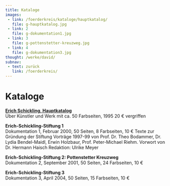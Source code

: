 ```yaml
---
title: Kataloge
images:
 - link: /foerderkreis/kataloge/hauptkatalog/
   file: g-hauptkatalog.jpg
 - link: 2
   file: g-dokumentation1.jpg
 - link: 3
   file: g-pottenstetter-kreuzweg.jpg
 - link: 4
   file: g-dokumentation3.jpg
thought: /werke/david/
subnav:
 - text: zurück
   link: /foerderkreis/
---
```


# Kataloge
 
[**Erich Schickling, Hauptkatalog**](/foerderkreis/kataloge/hauptkatalog/)  
Über Künstler und Werk mit ca. 50 Farbseiten, 1995
20 € vergriffen

**Erich-Schickling-Stiftung 1**  
Dokumentation 1, Februar 2000, 50 Seiten, 8 Farbseiten, 10 €
Texte zur Gründung der Stiftung
Vorträge 1997-99 von Prof. Dr. Theo Bodammer, Dr. Lydia Bendel-Maidl, Erwin Holzbaur, Prof. Peter-Michael Riehm. Vorwort von Dr. Hermann Haisch
Redaktion: Ulrike Meyer

**Erich-Schickling-Stiftung 2: Pottenstetter Kreuzweg**  
Dokumentation 2, September 2001, 50 Seiten, 24 Farbseiten, 10 €

**Erich-Schickling-Stiftung 3**  
Dokumentation 3, April 2004, 50 Seiten, 15 Farbseiten, 10 €



